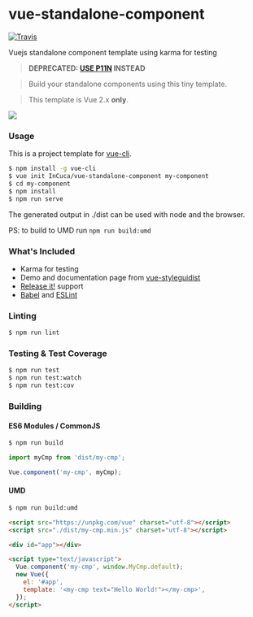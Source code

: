 # vue-standalone-component
[![Travis](https://img.shields.io/travis/InCuca/vue-standalone-component/master.svg)](https://travis-ci.org/InCuca/vue-standalone-component/branches)

Vuejs standalone component template using karma for testing

> **DEPRECATED: [USE P11N](https://github.com/kazupon/vue-cli-plugin-p11n) INSTEAD**

> Build your standalone components using this tiny template.

> This template is Vue 2.x **only**.

![](https://lh3.googleusercontent.com/tYVDDLYMopULiC3h_Pwiw69RZ85gLSpQQYh5cpOgfvYyMqzZo9Z8cpHLiZ7Jt-Kpnyfa_SNpZSwtokQSTI71r9d9QqH4bymxreVOY0unvKEd0aqCY5YLCwsF_oSvC7sHPEHKsSwJLs4FbneoXd6eZQ4F_Kv7EC_sYTc1KeuoSZrbroh5RwlFw7t2iZDhQnp4rV-STc9plH6hLg1QyPm0ehV6C54szgSoi5PUWXTiIbG63DNXTn3zizkOLpk-BOE-E_uhRmLiNbaggVrfjw-zInqWgouaqV2fQfLkWPs7W6SJHn8IaS9jKVJBF5CN6rv9eQNs7sFr_u9ZwBvU7yVAJq2gLrAD033JdHjx-LZbQI_kCGvXV98yEP7C2OHsIx-IT8n90nbFnAXp7tlAc-mGQeUnEIdnfe4GdILEDP5tYPmu-nKeN7tL6_E-kpN8oIT6tdm2yCEivhQx6CcvDJlpAIG9eGWduwtf2c2Kfx6U0k4bWgCid7X_39KkgDmCbUMt2fdMMfcDVHrGOMWiOVzBbFuKxMbIxbd7J0ty_ZKKa8dFIfhLYdUtRK4bCjf7ZKIqNUy9wwKY=w1600-h794)

### Usage

This is a project template for [vue-cli](https://github.com/vuejs/vue-cli).

```bash
$ npm install -g vue-cli
$ vue init InCuca/vue-standalone-component my-component
$ cd my-component
$ npm install
$ npm run serve
```

The generated output in ./dist can be used with node and the browser.

PS: to build to UMD run `npm run build:umd`

### What's Included

- Karma for testing
- Demo and documentation page from [vue-styleguidist](https://github.com/vue-styleguidist/vue-styleguidist/)
- [Release it!](https://github.com/webpro/release-it) support
- [Babel](https://babeljs.io/) and [ESLint](https://eslint.org/)

### Linting

```bash
$ npm run lint
```

### Testing & Test Coverage

```bash
$ npm run test
$ npm run test:watch
$ npm run test:cov
```

### Building

#### ES6 Modules / CommonJS

```bash
$ npm run build
```

```js
import myCmp from 'dist/my-cmp';

Vue.component('my-cmp', myCmp);
```

#### UMD

```bash
$ npm run build:umd
```

```html
<script src="https://unpkg.com/vue" charset="utf-8"></script>
<script src="./dist/my-cmp.min.js" charset="utf-8"></script>

<div id="app"></div>

<script type="text/javascript">
  Vue.component('my-cmp', window.MyCmp.default);
  new Vue({
    el: '#app',
    template: '<my-cmp text="Hello World!"></my-cmp>',
  });
</script>
```
